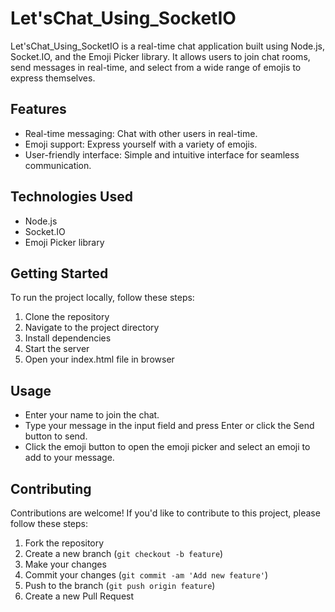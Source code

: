 # Let'sChat_Using_SocketIO

Let'sChat_Using_SocketIO is a real-time chat application built using Node.js, Socket.IO, and the Emoji Picker library. It allows users to join chat rooms, send messages in real-time, and select from a wide range of emojis to express themselves.

## Features

- Real-time messaging: Chat with other users in real-time.
- Emoji support: Express yourself with a variety of emojis.
- User-friendly interface: Simple and intuitive interface for seamless communication.

## Technologies Used

- Node.js
- Socket.IO
- Emoji Picker library

## Getting Started

To run the project locally, follow these steps:

1. Clone the repository
2. Navigate to the project directory
3. Install dependencies
4. Start the server
5. Open your index.html file in browser

## Usage

- Enter your name to join the chat.
- Type your message in the input field and press Enter or click the Send button to send.
- Click the emoji button to open the emoji picker and select an emoji to add to your message.

## Contributing

Contributions are welcome! If you'd like to contribute to this project, please follow these steps:

1. Fork the repository
2. Create a new branch (`git checkout -b feature`)
3. Make your changes
4. Commit your changes (`git commit -am 'Add new feature'`)
5. Push to the branch (`git push origin feature`)
6. Create a new Pull Request
